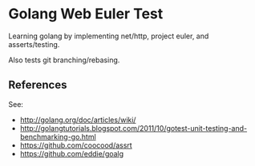 # Golang Web Euler Test

Learning golang by implementing net/http, project euler, and asserts/testing.

Also tests git branching/rebasing.
 
## References

See:
* http://golang.org/doc/articles/wiki/
* http://golangtutorials.blogspot.com/2011/10/gotest-unit-testing-and-benchmarking-go.html
* https://github.com/coocood/assrt
* https://github.com/eddie/goalg
